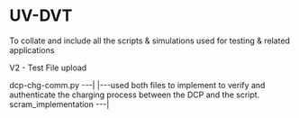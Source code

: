 # UV-DVT
To collate and include all the scripts &amp; simulations used for testing &amp; related applications

V2 - Test File upload

dcp-chg-comm.py      ---|
                        |---used both files to implement to verify and authenticate the charging process between the DCP and the script.
scram_implementation ---|
